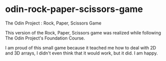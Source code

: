 # odin-rock-paper-scissors-game
The Odin Project : Rock, Paper, Scissors Game

This version of the Rock, Paper, Scissors game was realized while
following The Odin Project's Foundation Course.

I am proud of this small game because it teached me how to deal with
2D and 3D arrays, I didn't even think that it would work, but it did.
I am happy.
